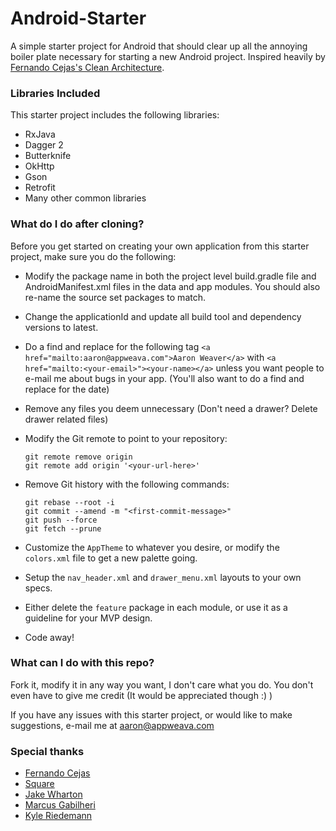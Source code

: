 # Android-Starter
A simple starter project for Android that should clear up all the annoying boiler plate necessary for starting a new Android project.
Inspired heavily by [Fernando Cejas's Clean Architecture](https://github.com/android10/Android-CleanArchitecture).


### Libraries Included

This starter project includes the following libraries:
 * RxJava
 * Dagger 2
 * Butterknife
 * OkHttp
 * Gson
 * Retrofit
 * Many other common libraries
 
### What do I do after cloning?

Before you get started on creating your own application from this starter project, make sure you do the following:
 * Modify the package name in both the project level build.gradle file and AndroidManifest.xml files in the data and app modules.
 You should also re-name the source set packages to match.
 * Change the applicationId and update all build tool and dependency versions to latest. 
 * Do a find and replace for the following tag `<a href="mailto:aaron@appweava.com">Aaron Weaver</a>` with 
 `<a href="mailto:<your-email>"><your-name></a>` unless you want people to e-mail me about bugs in your app.
 (You'll also want to do a find and replace for the date)
 * Remove any files you deem unnecessary (Don't need a drawer? Delete drawer related files)
 * Modify the Git remote to point to your repository:
 
    ```
    git remote remove origin
    git remote add origin '<your-url-here>'
    ```
 * Remove Git history with the following commands:
 
     ```
     git rebase --root -i
     git commit --amend -m "<first-commit-message>"
     git push --force
     git fetch --prune
     ```
     
 * Customize the `AppTheme` to whatever you desire, or modify the `colors.xml` file to get a new palette going.
 * Setup the `nav_header.xml` and `drawer_menu.xml` layouts to your own specs.
 * Either delete the `feature` package in each module, or use it as a guideline for your MVP design.
 * Code away!
 
### What can I do with this repo?
 
Fork it, modify it in any way you want, I don't care what you do. 
You don't even have to give me credit (It would be appreciated though :) )

If you have any issues with this starter project, or would like to make suggestions, e-mail me at [aaron@appweava.com](mailto:aaron@appweava.com)

### Special thanks

* [Fernando Cejas](https://github.com/android10)
* [Square](https://github.com/square)
* [Jake Wharton](https://github.com/JakeWharton)
* [Marcus Gabilheri](https://github.com/fnk0)
* [Kyle Riedemann](https://github.com/kylealanr)
